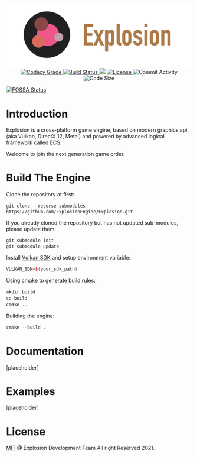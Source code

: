 <center>
    <div><img width="800" src="./Docs/Img/logo.png" alt="Explosion Logo"/></div>
    <div>
        <a href="https://app.codacy.com/gh/ExplosionEngine/Explosion/dashboard?branch=master">
            <img src="https://img.shields.io/codacy/grade/98afe27fd39b4b39b4c6acd8361e6d02?style=for-the-badge" alt="Codacy Grade"/>
        </a>
        <a href="https://github.com/ExplosionEngine/Explosion/actions">
            <img src="https://img.shields.io/github/workflow/status/ExplosionEngine/Explosion/CMake?style=for-the-badge" alt="Build Status"/>
        </a>
<a href="https://app.fossa.com/projects/git%2Bgithub.com%2FExplosionEngine%2FExplosion?ref=badge_shield" alt="FOSSA Status"><img src="https://app.fossa.com/api/projects/git%2Bgithub.com%2FExplosionEngine%2FExplosion.svg?type=shield"/></a>
        <a href="https://github.com/ExplosionEngine/Explosion/blob/master/LICENSE">
            <img src="https://img.shields.io/github/license/ExplosionEngine/Explosion?style=for-the-badge" alt="License"/>
        </a>
        <img src="https://img.shields.io/github/commit-activity/m/ExplosionEngine/Explosion?style=for-the-badge" alt="Commit Activity"/>
        <img src="https://img.shields.io/github/languages/code-size/ExplosionEngine/Explosion?style=for-the-badge" alt="Code Size"/>
    </div>
</center>


[![FOSSA Status](https://app.fossa.com/api/projects/git%2Bgithub.com%2FExplosionEngine%2FExplosion.svg?type=large)](https://app.fossa.com/projects/git%2Bgithub.com%2FExplosionEngine%2FExplosion?ref=badge_large)

# Introduction

Explosion is a cross-platform game engine, based on modern graphics api (aka Vulkan, DirectX 12, Metal) and powered by advanced logical framework called ECS.

Welcome to join the next generation game order.

# Build The Engine

Clone the repository at first:

```shell
git clone --recurse-submodules https://github.com/ExplosionEngine/Explosion.git
```

If you already cloned the repository but has not updated sub-modules, please update them:

```shell
git submodule init
git submodule update
```

Install [Vulkan SDK](https://vulkan.lunarg.com/sdk/home) and setup environment variable:

```cpp
VULKAN_SDK=${your_sdk_path}
```

Using cmake to generate build rules:

```cpp
mkdir build
cd build
cmake ..
```

Building the engine:

```cpp
cmake --build .
```
# Documentation

[placeholder]

# Examples

[placeholder]

# License

[MIT](https://github.com/ExplosionEngine/Explosion/blob/master/LICENSE) @ Explosion Development Team All right Reserved 2021.